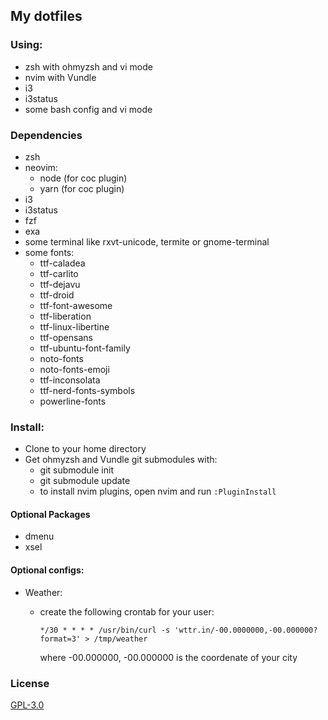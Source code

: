 ## My dotfiles

### Using:
 * zsh with ohmyzsh and vi mode
 * nvim with Vundle
 * i3
 * i3status
 * some bash config and vi mode

### Dependencies
 * zsh
 * neovim:
    - node (for coc plugin)
    - yarn (for coc plugin)
 * i3
 * i3status
 * fzf
 * exa
 * some terminal like rxvt-unicode, termite or gnome-terminal
 * some fonts:
    - ttf-caladea
    - ttf-carlito
    - ttf-dejavu
    - ttf-droid
    - ttf-font-awesome
    - ttf-liberation
    - ttf-linux-libertine
    - ttf-opensans
    - ttf-ubuntu-font-family
    - noto-fonts
    - noto-fonts-emoji
    - ttf-inconsolata
    - ttf-nerd-fonts-symbols
    - powerline-fonts

### Install:
 * Clone to your home directory
 * Get ohmyzsh and Vundle git submodules with:
    - git submodule init
    - git submodule update
    - to install nvim plugins, open nvim and run `:PluginInstall`

#### Optional Packages
 * dmenu
 * xsel

#### Optional configs:
 * Weather:
    - create the following crontab for your user:

        ```crontab
        */30 * * * * /usr/bin/curl -s 'wttr.in/-00.0000000,-00.000000?format=3' > /tmp/weather
        ```
        where -00.000000, -00.000000 is the coordenate of your city

### License
[GPL-3.0](LICENSE)
